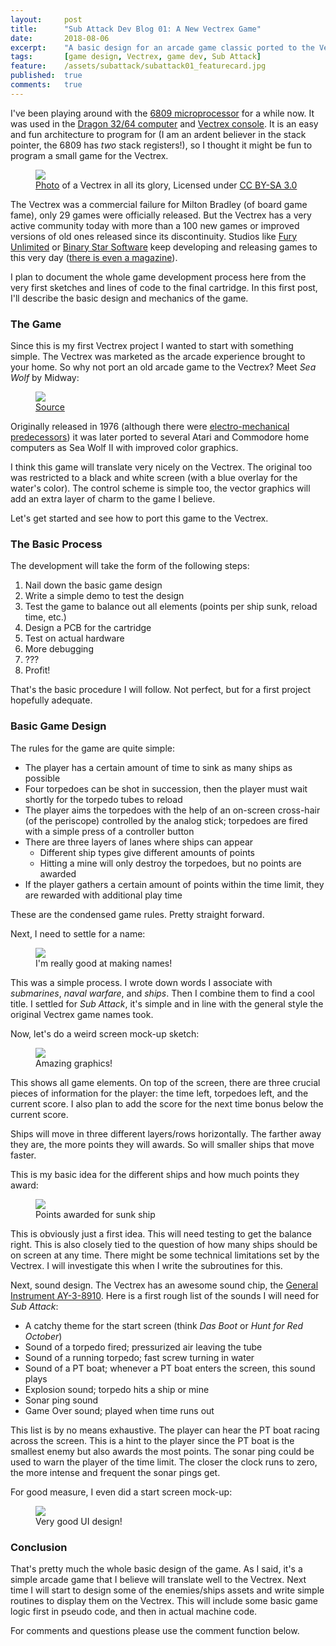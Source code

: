 ```yaml
---
layout:     post
title:      "Sub Attack Dev Blog 01: A New Vectrex Game"
date:       2018-08-06
excerpt:    "A basic design for an arcade game classic ported to the Vectrex"
tags:       [game design, Vectrex, game dev, Sub Attack]
feature:    /assets/subattack/subattack01_featurecard.jpg
published:  true
comments:   true
---
```

I've been playing around with the [6809 microprocessor][1] for a while now. It was used in the [Dragon 32/64 computer][2] and [Vectrex console][3]. It is an easy and fun architecture to program for (I am an ardent believer in the stack pointer, the 6809 has *two* stack registers!), so I thought it might be fun to program a small game for the Vectrex.

<figure>
    <a href="https://upload.wikimedia.org/wikipedia/commons/thumb/7/7a/Vectrex-Console-Set.jpg/800px-Vectrex-Console-Set.jpg">
        <img src="https://upload.wikimedia.org/wikipedia/commons/thumb/7/7a/Vectrex-Console-Set.jpg/800px-Vectrex-Console-Set.jpg">
    </a>
    <figcaption><a href="https://en.wikipedia.org/wiki/Vectrex#/media/File:Vectrex-Console-Set.jpg">Photo</a> of a Vectrex in all its glory, Licensed under <a href="https://creativecommons.org/licenses/by-sa/3.0/">CC BY-SA 3.0</a> </figcaption>
</figure>

The Vectrex was a commercial failure for Milton Bradley (of board game fame), only 29 games were officially released. But the Vectrex has a very active community today with more than a 100 new games or improved versions of old ones released since its discontinuity. Studios like [Fury Unlimited][4] or [Binary Star Software][5] keep developing and releasing games to this very day ([there is even a magazine][6]).

I plan to document the whole game development process here from the very first sketches and lines of code to the final cartridge. In this first post, I'll describe the basic design and mechanics of the game.

### The Game
Since this is my first Vectrex project I wanted to start with something simple. The Vectrex was marketed as the arcade experience brought to your home. So why not port an old arcade game to the Vectrex? Meet *Sea Wolf* by Midway:

<figure>
    <a href="https://flyers.arcade-museum.com/flyers_video/midway/29171401.jpg">
        <img src="https://flyers.arcade-museum.com/flyers_video/midway/29171401.jpg">
    </a>
    <figcaption><a href="https://flyers.arcade-museum.com/?page=flyer&db=videodb&id=951&image=1">Source</a></figcaption>
</figure>

Originally released in 1976 (although there were [electro-mechanical predecessors][7]) it was later ported to several Atari and Commodore home computers as Sea Wolf II with improved color graphics.

I think this game will translate very nicely on the Vectrex. The original too was restricted to a black and white screen (with a blue overlay for the water's color). The control scheme is simple too, the vector graphics will add an extra layer of charm to the game I believe.

Let's get started and see how to port this game to the Vectrex.

### The Basic Process
The development will take the form of the following steps:

1. Nail down the basic game design
2. Write a simple demo to test the design
3. Test the game to balance out all elements (points per ship sunk, reload time, etc.)
4. Design a PCB for the cartridge
5. Test on actual hardware
6. More debugging
7. ???
8. Profit!

That's the basic procedure I will follow. Not perfect, but for a first project hopefully adequate.

### Basic Game Design
The rules for the game are quite simple:

* The player has a certain amount of time to sink as many ships as possible
* Four torpedoes can be shot in succession, then the player must wait shortly for the torpedo tubes to reload
* The player aims the torpedoes with the help of an on-screen cross-hair (of the periscope) controlled by the analog stick; torpedoes are fired with a simple press of a controller button
* There are three layers of lanes where ships can appear
    * Different ship types give different amounts of points
    * Hitting a mine will only destroy the torpedoes, but no points are awarded
* If the player gathers a certain amount of points within the time limit, they are rewarded with additional play time

These are the condensed game rules. Pretty straight forward.

Next, I need to settle for a name:

<figure>
    <a href="{{ "/assets/subattack/subattack01_namecloud.jpg" | absolute_url }}">
        <img src="{{ "/assets/subattack/subattack01_namecloud.jpg" | absolute_url }}">
    </a>
    <figcaption>I'm really good at making names!</figcaption>
</figure>

This was a simple process. I wrote down words I associate with *submarines*, *naval warfare*, and *ships*. Then I combine them to find a cool title. I settled for *Sub Attack*, it's simple and in line with the general style the original Vectrex game names took.

Now, let's do a weird screen mock-up sketch:

<figure>
    <a href="{{ "/assets/subattack/subattack01_mockup.jpg" | absolute_url }}">
        <img src="{{ "/assets/subattack/subattack01_mockup.jpg" | absolute_url }}">
    </a>
    <figcaption>Amazing graphics!</figcaption>
</figure>

This shows all game elements. On top of the screen, there are three crucial pieces of information for the player: the time left, torpedoes left, and the current score. I also plan to add the score for the next time bonus below the current score.

Ships will move in three different layers/rows horizontally. The farther away they are, the more points they will awards. So will smaller ships that move faster.

This is my basic idea for the different ships and how much points they award:

<figure>
    <a href="{{ "/assets/subattack/subattack01_ships.jpg" | absolute_url }}">
        <img src="{{ "/assets/subattack/subattack01_ships.jpg" | absolute_url }}">
    </a>
    <figcaption>Points awarded for sunk ship</figcaption>
</figure>

This is obviously just a first idea. This will need testing to get the balance right. This is also closely tied to the question of how many ships should be on screen at any time. There might be some technical limitations set by the Vectrex. I will investigate this when I write the subroutines for this.

Next, sound design. The Vectrex has an awesome sound chip, the [General Instrument AY-3-8910][8]. Here is a first rough list of the sounds I will need for *Sub Attack*:

* A catchy theme for the start screen (think *Das Boot* or *Hunt for Red October*)
* Sound of a torpedo fired; pressurized air leaving the tube
* Sound of a running torpedo; fast screw turning in water
* Sound of a PT boat; whenever a PT boat enters the screen, this sound plays
* Explosion sound; torpedo hits a ship or mine
* Sonar ping sound
* Game Over sound; played when time runs out

This list is by no means exhaustive. The player can hear the PT boat racing across the screen. This is a hint to the player since the PT boat is the smallest enemy but also awards the most points. The sonar ping could be used to warn the player of the time limit. The closer the clock runs to zero, the more intense and frequent the sonar pings get.

For good measure, I even did a start screen mock-up:

<figure>
    <a href="{{ "/assets/subattack/subattack01_startscreen.jpg" | absolute_url }}">
        <img src="{{ "/assets/subattack/subattack01_startscreen.jpg" | absolute_url }}">
    </a>
    <figcaption>Very good UI design!</figcaption>
</figure>

### Conclusion
That's pretty much the whole basic design of the game. As I said, it's a simple arcade game that I believe will translate well to the Vectrex. Next time I will start to design some of the enemies/ships assets and write simple routines to display them on the Vectrex. This will include some basic game logic first in pseudo code, and then in actual machine code.

For comments and questions please use the comment function below.

[1]: https://en.wikipedia.org/wiki/Motorola_6809
[2]: https://en.wikipedia.org/wiki/Dragon_32/64
[3]: https://en.wikipedia.org/wiki/Vectrex
[4]: http://www.furyunlimited.com
[5]: http://www.binarystarsoftware.com
[6]: http://www.furyunlimited.com/_sgg/m3_1.htm
[7]: https://en.wikipedia.org/wiki/Periscope_(arcade_game)
[8]: https://en.wikipedia.org/wiki/General_Instrument_AY-3-8910

